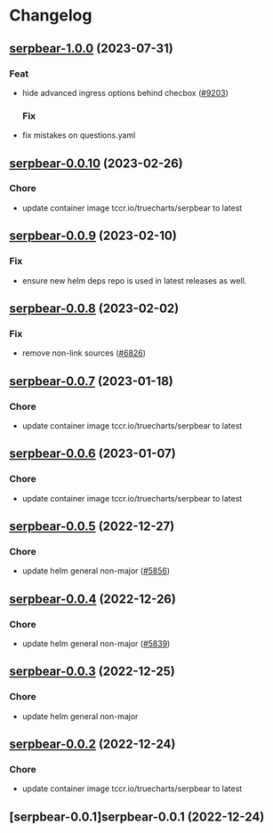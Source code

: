 # Changelog





## [serpbear-1.0.0](https://github.com/truecharts/charts/compare/serpbear-0.0.10...serpbear-1.0.0) (2023-07-31)

### Feat

- hide advanced ingress options behind checbox ([#9203](https://github.com/truecharts/charts/issues/9203))
  
  ### Fix

- fix mistakes on questions.yaml
  
  


## [serpbear-0.0.10](https://github.com/truecharts/charts/compare/serpbear-0.0.9...serpbear-0.0.10) (2023-02-26)

### Chore

- update container image tccr.io/truecharts/serpbear to latest
  
  


## [serpbear-0.0.9](https://github.com/truecharts/charts/compare/serpbear-0.0.8...serpbear-0.0.9) (2023-02-10)

### Fix

- ensure new helm deps repo is used in latest releases as well.
  
  


## [serpbear-0.0.8](https://github.com/truecharts/charts/compare/serpbear-0.0.7...serpbear-0.0.8) (2023-02-02)

### Fix

- remove non-link sources ([#6826](https://github.com/truecharts/charts/issues/6826))
  
  


## [serpbear-0.0.7](https://github.com/truecharts/charts/compare/serpbear-0.0.6...serpbear-0.0.7) (2023-01-18)

### Chore

- update container image tccr.io/truecharts/serpbear to latest
  
  


## [serpbear-0.0.6](https://github.com/truecharts/charts/compare/serpbear-0.0.5...serpbear-0.0.6) (2023-01-07)

### Chore

- update container image tccr.io/truecharts/serpbear to latest
  
  


## [serpbear-0.0.5](https://github.com/truecharts/charts/compare/serpbear-0.0.4...serpbear-0.0.5) (2022-12-27)

### Chore

- update helm general non-major ([#5856](https://github.com/truecharts/charts/issues/5856))
  
  


## [serpbear-0.0.4](https://github.com/truecharts/charts/compare/serpbear-0.0.3...serpbear-0.0.4) (2022-12-26)

### Chore

- update helm general non-major ([#5839](https://github.com/truecharts/charts/issues/5839))
  
  


## [serpbear-0.0.3](https://github.com/truecharts/charts/compare/serpbear-0.0.2...serpbear-0.0.3) (2022-12-25)

### Chore

- update helm general non-major
  
  


## [serpbear-0.0.2](https://github.com/truecharts/charts/compare/serpbear-0.0.1...serpbear-0.0.2) (2022-12-24)

### Chore

- update container image tccr.io/truecharts/serpbear to latest
  
  


## [serpbear-0.0.1]serpbear-0.0.1 (2022-12-24)


